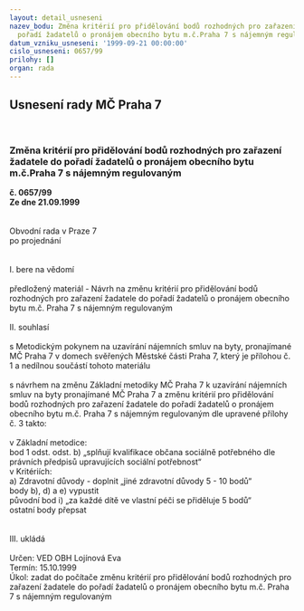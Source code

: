 ```yaml
---
layout: detail_usneseni
nazev_bodu: Změna kritérií pro přidělování bodů rozhodných pro zařazení žadatele do
  pořadí žadatelů o pronájem obecního bytu m.č.Praha 7 s nájemným regulovaným
datum_vzniku_usneseni: '1999-09-21 00:00:00'
cislo_usneseni: 0657/99
prilohy: []
organ: rada
---
```

<div id="ucUsn_pList" class="usn">
	<span><h2>Usnesení rady MČ Praha 7 </h2>
<br></span><div class="standBody">
<span><h3>Změna kritérií pro přidělování bodů rozhodných pro zařazení žadatele do pořadí žadatelů o pronájem obecního bytu m.č.Praha 7 s nájemným regulovaným</h3></span><div class="center">
		<strong>č. 0657/99</strong><br>
	</div>
<div class="center">
		<strong>Ze dne 21.09.1999</strong><br><br>
	</div>
<br>Obvodní rada v Praze 7<br>po projednání<br><br><br>I.	bere na vědomí<br><br> předložený materiál - Návrh na změnu kritérií pro přidělování  bodů rozhodných pro zařazení žadatele do pořadí žadatelů o pronájem obecního bytu m.č. Praha 7 s nájemným regulovaným		<br><br>II.	souhlasí <br><br>s Metodickým pokynem na uzavírání nájemních smluv na byty, pronajímané MČ Praha 7 v domech svěřených Městské části Praha 7, který je přílohou č. 1 a nedílnou součástí tohoto materiálu<br><br>s návrhem na změnu Základní metodiky MČ Praha 7 k uzavírání nájemních smluv na byty pronajímané MČ Praha 7 a změnu kritérií pro přidělování bodů rozhodných pro zařazení žadatele  do pořadí žadatelů o pronájem obecního bytu m.č. Praha 7 s nájemným regulovaným dle upravené přílohy č. 3 takto:<br><br>v Základní metodice:<br>bod 1 odst. odst. b) „splňují kvalifikace občana sociálně potřebného dle právních předpisů upravujících sociální potřebnost“ <br>v Kritériích:<br>a) Zdravotní důvody - doplnit „jiné zdravotní důvody 5 - 10  bodů“<br>body b),  d) a  e) vypustit<br>původní bod i) „za každé dítě ve vlastní péči se přiděluje 5 bodů“<br>ostatní body přepsat<br><br><br>III.	ukládá <br><br> Určen:	     	VED OBH Lojínová Eva<br>Termín: 15.10.1999<br>Úkol:	zadat do počítače změnu kritérií pro přidělování bodů rozhodných pro zařazení žadatele do pořadí žadatelů o pronájem obecního bytu m.č. Praha 7  s nájemným regulovaným<br>
</div>
</div>